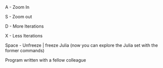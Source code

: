 A - Zoom In

S - Zoom out

D - More Iterations

X - Less Iterations


Space - Unfreeze | freeze Julia (now you can explore the Julia set with the former commands)


Program written with a fellow colleague
